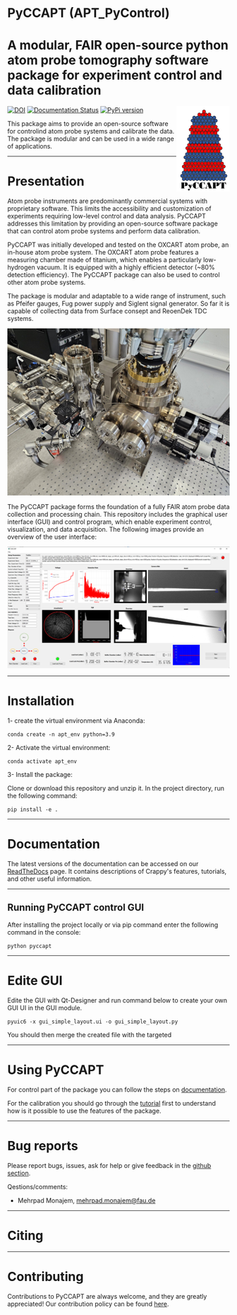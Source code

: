 # PyCCAPT (APT_PyControl)

# A modular, FAIR open-source python atom probe tomography software package for experiment control and data calibration

<img style="float: right;" src="pyccapt/files/logo.png">

[![DOI](https://zenodo.org/badge/DOI/10.5281/zenodo.7588996.svg)](https://doi.org/10.5281/zenodo.7588996)
[![Documentation Status](https://readthedocs.org/projects/pyccapt/badge/?version=latest)](https://pyccapt.readthedocs.io/en/latest/?badge=latest)
[![PyPi version](https://badgen.net/pypi/v/pyccapt/)](https://pypi.org/project/pyccapt)
<!--[![coverage report](https://gitlab.com/jesseds/apav/badges/master/coverage.svg)](https://gitlab.com/jesseds/apav/commits/master)
[![pipeline status](https://gitlab.com/jesseds/apav/badges/master/pipeline.svg)](https://gitlab.com/jesseds/apav/-/commits/master)-->


This package aims to provide an open-source software for controlind atom probe systems and calibrate
the data. The package is modular and can be used in a wide range of applications.

----------

# Presentation

Atom probe instruments are predominantly commercial systems with proprietary software.
This limits the accessibility and customization of experiments requiring low-level control and data analysis.
PyCCAPT addresses this limitation by providing an open-source software package that can control atom probe systems and
perform data calibration.

PyCCAPT was initially developed and tested on the OXCART atom probe, an in-house atom probe system. The OXCART atom
probe features a measuring chamber made of titanium, which enables a particularly low-hydrogen vacuum. It is equipped
with a highly efficient detector (~80% detection efficiency). The PyCCAPT package can also be used to control other atom
probe systems.

The package is modular and adaptable to a wide range of instrument, such as Pfeifer gauges, Fug power supply and Siglent
signal generator. So far it is capable of collecting data from Surface consept and ReoenDek TDC systems.

![plot](pyccapt/files/oxcart.jpg)

The PyCCAPT package forms the foundation of a fully FAIR atom probe data collection and processing chain. This
repository includes the graphical user interface (GUI) and control program, which enable experiment control,
visualization, and data acquisition. The following images provide an overview of the user interface:

![plot](pyccapt/files/advance_gui.png)

 ---------------------

# Installation

1- create the virtual environment via Anaconda:

    conda create -n apt_env python=3.9

2- Activate the virtual environment:

    conda activate apt_env

3- Install the package:

Clone or download this repository and unzip it. In the project directory, run the following command:


    pip install -e .




--------------
# Documentation

The latest versions of the documentation can be accessed on our
[ReadTheDocs](https://pyccapt.readthedocs.io/en/latest/?#) page. It contains descriptions of
Crappy's features, tutorials, and other useful information.

--------------------
## Running PyCCAPT control GUI

After installing the project locally or via pip command enter the following command in the console:


    python pyccapt



--------------------

# Edite GUI 

Edite the GUI with Qt-Designer and run command below to create your own GUI
UI in the GUI module.

    pyuic6 -x gui_simple_layout.ui -o gui_simple_layout.py 

You should then merge the created file with the targeted 

---------------------
# Using PyCCAPT

For control part of the package you can follow the steps on [documentation](https://pyccapt.readthedocs.io/en/latest/configuration.html).

For the calibration you should go through the [tutorial](https://pyccapt.readthedocs.io/en/latest/tutorials.html) first to understand how is it possible 
to use the features of the package.

------------------
# Bug reports

Please report bugs, issues, ask for help or give feedback in the [github section](https://github.com/mmonajem/pyccapt/issues).

Qestions/comments:
  - Mehrpad Monajem, mehrpad.monajem@fau.de


-----------
# Citing 

-----------
# Contributing 

Contributions to PyCCAPT are always welcome, and they are greatly appreciated! Our contribution 
policy can be found [here](https://github.com/mmonajem/pyccapt/blob/main/CONTRIBUTING.md).

